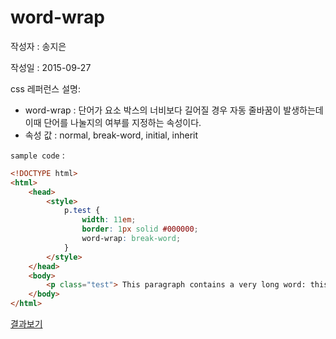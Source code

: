 # word-wrap

작성자 : 송지은

작성일 : 2015-09-27

css 레퍼런스 설명: 
- word-wrap : 단어가 요소 박스의 너비보다 길어질 경우 자동 줄바꿈이 발생하는데 이때 단어를 나눌지의 여부를 지정하는 속성이다.
- 속성 값 : normal, break-word, initial, inherit

`sample code` : 

```html
<!DOCTYPE html>
<html>
	<head>
		<style>
			p.test {
			    width: 11em; 
			    border: 1px solid #000000;
			    word-wrap: break-word;
			}
		</style>
	</head>
	<body>
		<p class="test"> This paragraph contains a very long word: thisisaveryveryveryveryveryverylongword. The long word will break and wrap to the next line.</p>
	</body>
</html>
```

[결과보기](http://www.w3schools.com/cssref/tryit.asp?filename=trycss3_word-wrap)
